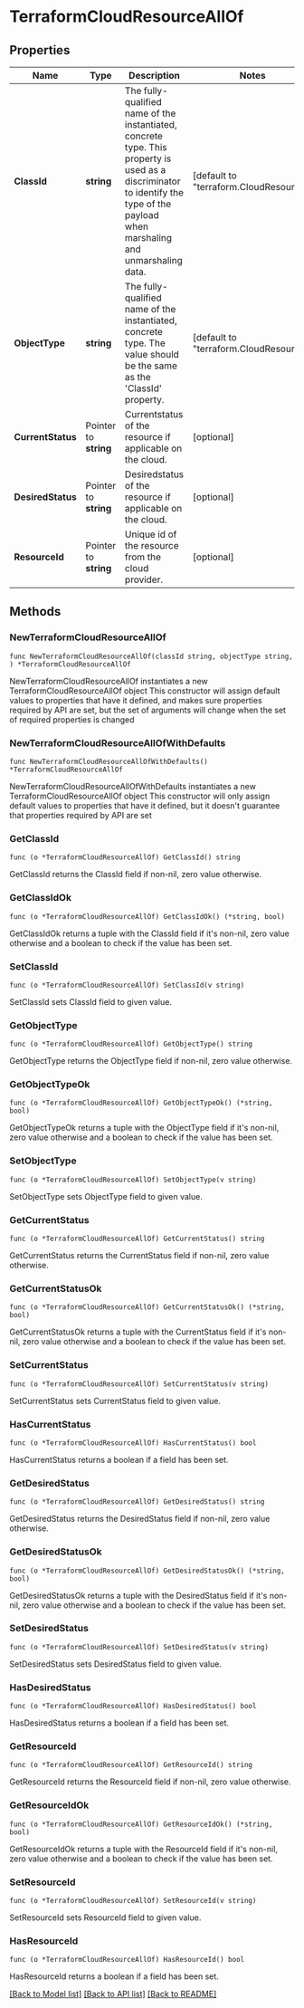 # TerraformCloudResourceAllOf

## Properties

Name | Type | Description | Notes
------------ | ------------- | ------------- | -------------
**ClassId** | **string** | The fully-qualified name of the instantiated, concrete type. This property is used as a discriminator to identify the type of the payload when marshaling and unmarshaling data. | [default to "terraform.CloudResource"]
**ObjectType** | **string** | The fully-qualified name of the instantiated, concrete type. The value should be the same as the &#39;ClassId&#39; property. | [default to "terraform.CloudResource"]
**CurrentStatus** | Pointer to **string** | Currentstatus of the resource if applicable on the cloud. | [optional] 
**DesiredStatus** | Pointer to **string** | Desiredstatus of the resource if applicable on the cloud. | [optional] 
**ResourceId** | Pointer to **string** | Unique id of the resource from the cloud provider. | [optional] 

## Methods

### NewTerraformCloudResourceAllOf

`func NewTerraformCloudResourceAllOf(classId string, objectType string, ) *TerraformCloudResourceAllOf`

NewTerraformCloudResourceAllOf instantiates a new TerraformCloudResourceAllOf object
This constructor will assign default values to properties that have it defined,
and makes sure properties required by API are set, but the set of arguments
will change when the set of required properties is changed

### NewTerraformCloudResourceAllOfWithDefaults

`func NewTerraformCloudResourceAllOfWithDefaults() *TerraformCloudResourceAllOf`

NewTerraformCloudResourceAllOfWithDefaults instantiates a new TerraformCloudResourceAllOf object
This constructor will only assign default values to properties that have it defined,
but it doesn't guarantee that properties required by API are set

### GetClassId

`func (o *TerraformCloudResourceAllOf) GetClassId() string`

GetClassId returns the ClassId field if non-nil, zero value otherwise.

### GetClassIdOk

`func (o *TerraformCloudResourceAllOf) GetClassIdOk() (*string, bool)`

GetClassIdOk returns a tuple with the ClassId field if it's non-nil, zero value otherwise
and a boolean to check if the value has been set.

### SetClassId

`func (o *TerraformCloudResourceAllOf) SetClassId(v string)`

SetClassId sets ClassId field to given value.


### GetObjectType

`func (o *TerraformCloudResourceAllOf) GetObjectType() string`

GetObjectType returns the ObjectType field if non-nil, zero value otherwise.

### GetObjectTypeOk

`func (o *TerraformCloudResourceAllOf) GetObjectTypeOk() (*string, bool)`

GetObjectTypeOk returns a tuple with the ObjectType field if it's non-nil, zero value otherwise
and a boolean to check if the value has been set.

### SetObjectType

`func (o *TerraformCloudResourceAllOf) SetObjectType(v string)`

SetObjectType sets ObjectType field to given value.


### GetCurrentStatus

`func (o *TerraformCloudResourceAllOf) GetCurrentStatus() string`

GetCurrentStatus returns the CurrentStatus field if non-nil, zero value otherwise.

### GetCurrentStatusOk

`func (o *TerraformCloudResourceAllOf) GetCurrentStatusOk() (*string, bool)`

GetCurrentStatusOk returns a tuple with the CurrentStatus field if it's non-nil, zero value otherwise
and a boolean to check if the value has been set.

### SetCurrentStatus

`func (o *TerraformCloudResourceAllOf) SetCurrentStatus(v string)`

SetCurrentStatus sets CurrentStatus field to given value.

### HasCurrentStatus

`func (o *TerraformCloudResourceAllOf) HasCurrentStatus() bool`

HasCurrentStatus returns a boolean if a field has been set.

### GetDesiredStatus

`func (o *TerraformCloudResourceAllOf) GetDesiredStatus() string`

GetDesiredStatus returns the DesiredStatus field if non-nil, zero value otherwise.

### GetDesiredStatusOk

`func (o *TerraformCloudResourceAllOf) GetDesiredStatusOk() (*string, bool)`

GetDesiredStatusOk returns a tuple with the DesiredStatus field if it's non-nil, zero value otherwise
and a boolean to check if the value has been set.

### SetDesiredStatus

`func (o *TerraformCloudResourceAllOf) SetDesiredStatus(v string)`

SetDesiredStatus sets DesiredStatus field to given value.

### HasDesiredStatus

`func (o *TerraformCloudResourceAllOf) HasDesiredStatus() bool`

HasDesiredStatus returns a boolean if a field has been set.

### GetResourceId

`func (o *TerraformCloudResourceAllOf) GetResourceId() string`

GetResourceId returns the ResourceId field if non-nil, zero value otherwise.

### GetResourceIdOk

`func (o *TerraformCloudResourceAllOf) GetResourceIdOk() (*string, bool)`

GetResourceIdOk returns a tuple with the ResourceId field if it's non-nil, zero value otherwise
and a boolean to check if the value has been set.

### SetResourceId

`func (o *TerraformCloudResourceAllOf) SetResourceId(v string)`

SetResourceId sets ResourceId field to given value.

### HasResourceId

`func (o *TerraformCloudResourceAllOf) HasResourceId() bool`

HasResourceId returns a boolean if a field has been set.


[[Back to Model list]](../README.md#documentation-for-models) [[Back to API list]](../README.md#documentation-for-api-endpoints) [[Back to README]](../README.md)


